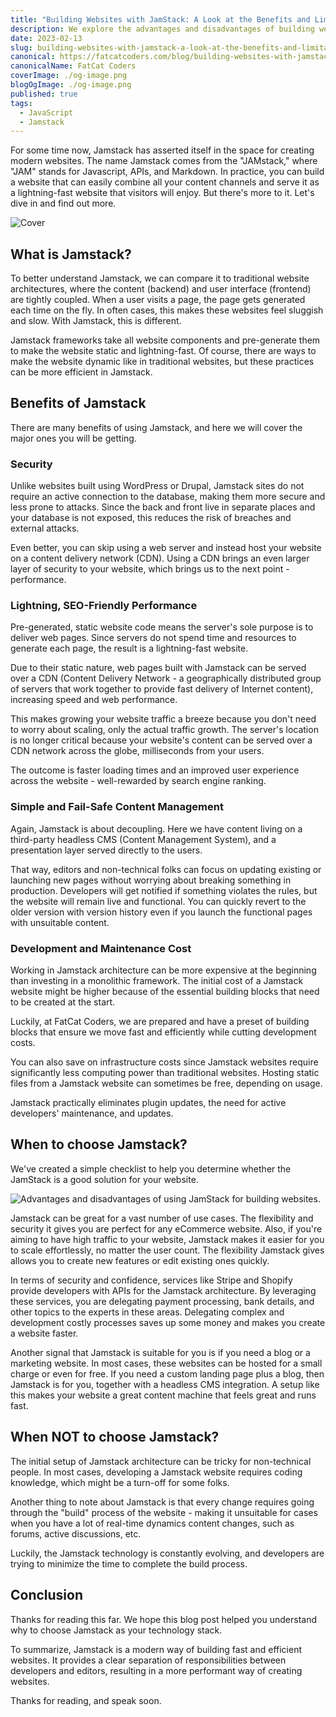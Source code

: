 ```yaml
---
title: "Building Websites with JamStack: A Look at the Benefits and Limitations"
description: We explore the advantages and disadvantages of building websites with JamStack technology, helping you make an informed decision about whether to use it for your next website.
date: 2023-02-13
slug: building-websites-with-jamstack-a-look-at-the-benefits-and-limitations
canonical: https://fatcatcoders.com/blog/building-websites-with-jamstack-a-look-at-the-benefits-and-limitations
canonicalName: FatCat Coders
coverImage: ./og-image.png
blogOgImage: ./og-image.png
published: true
tags:
  - JavaScript
  - Jamstack
---
```


For some time now, Jamstack has asserted itself in the space for creating modern websites. The name Jamstack comes from the "JAMstack," where "JAM" stands for Javascript, APIs, and Markdown. In practice, you can build a website that can easily combine all your content channels and serve it as a lightning-fast website that visitors will enjoy. But there's more to it. Let's dive in and find out more.

![Cover](./og-image.png)

## What is Jamstack?

To better understand Jamstack, we can compare it to traditional website architectures, where the content (backend) and user interface (frontend) are tightly coupled. When a user visits a page, the page gets generated each time on the fly. In often cases, this makes these websites feel sluggish and slow. With Jamstack, this is different.

Jamstack frameworks take all website components and pre-generate them to make the website static and lightning-fast. Of course, there are ways to make the website dynamic like in traditional websites, but these practices can be more efficient in Jamstack.

## Benefits of Jamstack

There are many benefits of using Jamstack, and here we will cover the major ones you will be getting.

### Security

Unlike websites built using WordPress or Drupal, Jamstack sites do not require an active connection to the database, making them more secure and less prone to attacks. Since the back and front live in separate places and your database is not exposed, this reduces the risk of breaches and external attacks.

Even better, you can skip using a web server and instead host your website on a content delivery network (CDN). Using a CDN brings an even larger layer of security to your website, which brings us to the next point - performance.

### Lightning, SEO-Friendly Performance

Pre-generated, static website code means the server's sole purpose is to deliver web pages. Since servers do not spend time and resources to generate each page, the result is a lightning-fast website.

Due to their static nature, web pages built with Jamstack can be served over a CDN (Content Delivery Network - a geographically distributed group of servers that work together to provide fast delivery of Internet content), increasing speed and web performance.

This makes growing your website traffic a breeze because you don't need to worry about scaling, only the actual traffic growth. The server's location is no longer critical because your website's content can be served over a CDN network across the globe, milliseconds from your users.

The outcome is faster loading times and an improved user experience across the website - well-rewarded by search engine ranking.

### Simple and Fail-Safe Content Management

Again, Jamstack is about decoupling. Here we have content living on a third-party headless CMS (Content Management System), and a presentation layer served directly to the users.

That way, editors and non-technical folks can focus on updating existing or launching new pages without worrying about breaking something in production. Developers will get notified if something violates the rules, but the website will remain live and functional. You can quickly revert to the older version with version history even if you launch the functional pages with unsuitable content.

### Development and Maintenance Cost

Working in Jamstack architecture can be more expensive at the beginning than investing in a monolithic framework. The initial cost of a Jamstack website might be higher because of the essential building blocks that need to be created at the start.

Luckily, at FatCat Coders, we are prepared and have a preset of building blocks that ensure we move fast and efficiently while cutting development costs.

You can also save on infrastructure costs since Jamstack websites require significantly less computing power than traditional websites. Hosting static files from a Jamstack website can sometimes be free, depending on usage.

Jamstack practically eliminates plugin updates, the need for active developers' maintenance, and updates.

## When to choose Jamstack?

We've created a simple checklist to help you determine whether the JamStack is a good solution for your website.

![Advantages and disadvantages of using JamStack for building websites. ](./jamstack-pros-and-cons.webp)

Jamstack can be great for a vast number of use cases. The flexibility and security it gives you are perfect for any eCommerce website. Also, if you're aiming to have high traffic to your website, Jamstack makes it easier for you to scale effortlessly, no matter the user count. The flexibility Jamstack gives allows you to create new features or edit existing ones quickly.

In terms of security and confidence, services like Stripe and Shopify provide developers with APIs for the Jamstack architecture. By leveraging these services, you are delegating payment processing, bank details, and other topics to the experts in these areas. Delegating complex and development costly processes saves up some money and makes you create a website faster.

Another signal that Jamstack is suitable for you is if you need a blog or a marketing website. In most cases, these websites can be hosted for a small charge or even for free. If you need a custom landing page plus a blog, then Jamstack is for you, together with a headless CMS integration. A setup like this makes your website a great content machine that feels great and runs fast.

## When NOT to choose Jamstack?

The initial setup of Jamstack architecture can be tricky for non-technical people. In most cases, developing a Jamstack website requires coding knowledge, which might be a turn-off for some folks.

Another thing to note about Jamstack is that every change requires going through the "build" process of the website - making it unsuitable for cases when you have a lot of real-time dynamics content changes, such as forums, active discussions, etc.

Luckily, the Jamstack technology is constantly evolving, and developers are trying to minimize the time to complete the build process.

## Conclusion

Thanks for reading this far. We hope this blog post helped you understand why to choose Jamstack as your technology stack.

To summarize, Jamstack is a modern way of building fast and efficient websites. It provides a clear separation of responsibilities between developers and editors, resulting in a more performant way of creating websites.

Thanks for reading, and speak soon.

